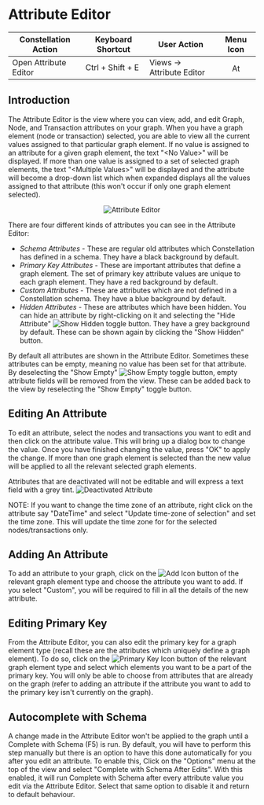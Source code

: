 # Attribute Editor

<table class="table table-striped">
<thead>
<tr class="header">
<th>Constellation Action</th>
<th>Keyboard Shortcut</th>
<th>User Action</th>
<th style="text-align: center;">Menu Icon</th>
</tr>
</thead>
<tbody>
<tr class="odd">
<td>Open Attribute Editor</td>
<td>Ctrl + Shift + E</td>
<td>Views -&gt; Attribute Editor</td>
<td style="text-align: center;"><img src="../ext/docs/CoreAttributeEditorView/src/au/gov/asd/tac/constellation/views/attributeeditor/resources/attribute_editor.png" width="16" height="16" alt="Attribute Editor Icon" /></td>
</tr>
</tbody>
</table>

## Introduction

The Attribute Editor is the view where you can view, add, and edit
Graph, Node, and Transaction attributes on your graph. When you have a
graph element (node or transaction) selected, you are able to view all
the current values assigned to that particular graph element. If no
value is assigned to an attribute for a given graph element, the text
"&lt;No Value&gt;" will be displayed. If more than one value is assigned to a
set of selected graph elements, the text "&lt;Multiple Values&gt;" will be
displayed and the attribute will become a drop-down list which when
expanded displays all the values assigned to that attribute (this won't
occur if only one graph element selected).

<div style="text-align: center">
<img src="../ext/docs/CoreAttributeEditorView/src/au/gov/asd/tac/constellation/views/attributeeditor/resources/AttributeEditor.png" alt="Attribute
Editor" />
</div>

There are four different kinds of attributes you can see in the
Attribute Editor:

-   *Schema Attributes* - These are regular old attributes which
    Constellation has defined in a schema. They have a black background
    by default.
-   *Primary Key Attributes* - These are important attributes that
    define a graph element. The set of primary key attribute values are
    unique to each graph element. They have a red background by default.
-   *Custom Attributes* - These are attributes which are not defined in
    a Constellation schema. They have a blue background by default.
-   *Hidden Attributes* - These are attributes which have been hidden.
    You can hide an attribute by right-clicking on it and selecting the
    "Hide Attribute" <img src="../ext/docs/CoreAttributeEditorView/src/au/gov/asd/tac/constellation/views/attributeeditor/resources/ShowHidden.png" alt="Show Hidden" /> 
    toggle button. They have a grey background by default. These can
    be shown again by clicking the "Show Hidden" button.

By default all attributes are shown in the Attribute Editor. Sometimes these 
attributes can be empty, meaning no value has been set for that attribute. By 
deselecting the "Show Empty" <img src="../ext/docs/CoreAttributeEditorView/src/au/gov/asd/tac/constellation/views/attributeeditor/resources/ShowEmpty.png" alt="Show Empty" />
toggle button, empty attribute fields will be removed from the view. 
These can be added back to the view by reselecting the "Show Empty" toggle button.

## Editing An Attribute

To edit an attribute, select the nodes and transactions you want to edit
and then click on the attribute value. This will bring up a dialog box to change the value. Once you
have finished changing the value, press "OK" to apply the change. If
more than one graph element is selected than the new value will be
applied to all the relevant selected graph elements.

Attributes that are deactivated will not be editable and will express a text field with a grey tint. 
<img src="../ext/docs/CoreAttributeEditorView/src/au/gov/asd/tac/constellation/views/attributeeditor/resources/AttributeEditorDeactivatedIndicator.png" alt="Deactivated Attribute" />

NOTE: If you want to change the time zone of an attribute, right click
on the attribute say "DateTime" and select "Update time-zone of
selection" and set the time zone. This will update the time zone for for
the selected nodes/transactions only.

## Adding An Attribute

To add an attribute to your graph, click on the <img src="../ext/docs/CoreAttributeEditorView/src/au/gov/asd/tac/constellation/views/attributeeditor/resources/AttributeEditorAdd.png" alt="Add
Icon" />
button of the relevant graph element type and choose the attribute you
want to add. If you select "Custom", you will be required to fill in all
the details of the new attribute.

## Editing Primary Key

From the Attribute Editor, you can also edit the primary key for a graph
element type (recall these are the attributes which uniquely define a
graph element). To do so, click on the <img src="../ext/docs/CoreAttributeEditorView/src/au/gov/asd/tac/constellation/views/attributeeditor/resources/AttributeEditorKey.png" alt="Primary Key
Icon" />
button of the relevant graph element type and select which elements you
want to be a part of the primary key. You will only be able to choose
from attributes that are already on the graph (refer to adding an
attribute if the attribute you want to add to the primary key isn't
currently on the graph).

## Autocomplete with Schema

A change made in the Attribute Editor won't be applied to the graph
until a Complete with Schema (F5) is run. By default, you will have to
perform this step manually but there is an option to have this done
automatically for you after you edit an attribute. To enable this, Click
on the "Options" menu at the top of the view and select "Complete with
Schema After Edits". With this enabled, it will run Complete with Schema
after every attribute value you edit via the Attribute Editor. Select
that same option to disable it and return to default behaviour.
